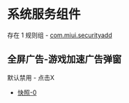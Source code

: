 # 系统服务组件

存在 1 规则组 - [com.miui.securityadd](/src/apps/com.miui.securityadd.ts)

## 全屏广告-游戏加速广告弹窗

默认禁用 - 点击X

- [快照-0](https://i.gkd.li/import/13914659)
